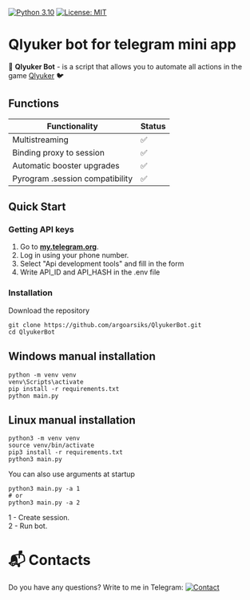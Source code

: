 [![Python 3.10](https://img.shields.io/badge/python-3.10-blue.svg?logo=python&logoColor=white)](https://www.python.org/downloads/release/python-3100/)
[![License: MIT](https://img.shields.io/badge/License-MIT-yellow.svg)](https://opensource.org/licenses/MIT)

# Qlyuker bot for telegram mini app

🚀 **Qlyuker Bot** - is a script that allows you to automate all actions in the game [Qlyuker](https://t.me/qlyukerbot/start?startapp=bro-5819408581) 🐦 


## Functions
|       Functionality                   |Status|
|---------------------------------------|------|
|       Multistreaming                  |✅|
|       Binding proxy to session        |✅|
|       Automatic booster upgrades      |✅|
|       Pyrogram .session compatibility |✅|


## Quick Start

### Getting API keys
1. Go to [**my.telegram.org**](https://my.telegram.org/auth).
2. Log in using your phone number.
3. Select "Api development tools" and fill in the form
4. Write API_ID and API_HASH in the .env file

### Installation
Download the repository
```shell
git clone https://github.com/argoarsiks/QlyukerBot.git
cd QlyukerBot
```

## Windows manual installation
```shell
python -m venv venv
venv\Scripts\activate
pip install -r requirements.txt
python main.py
```

## Linux manual installation
```shell
python3 -m venv venv
source venv/bin/activate
pip3 install -r requirements.txt
python3 main.py
```


You can also use arguments at startup
```shell
python3 main.py -a 1
# or
python3 main.py -a 2
```
1 - Create session.  
2 - Run bot.

# 📬 Contacts
Do you have any questions? Write to me in Telegram: [![Contact](https://img.shields.io/badge/Write_in_Telegram-@argoars-2CA5E0?style=flat&logo=telegram)](https://t.me/argoars)  

